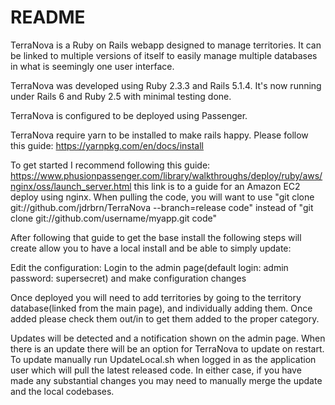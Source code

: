 # README

TerraNova is a Ruby on Rails webapp designed to manage territories. It can be linked to multiple versions of itself to easily manage multiple databases in what is seemingly one user interface.

TerraNova was developed using Ruby 2.3.3 and Rails 5.1.4.
It's now running under Rails 6 and Ruby 2.5 with minimal testing done. 

TerraNova is configured to be deployed using Passenger.

TerraNova require yarn to be installed to make rails happy. Please follow this guide: https://yarnpkg.com/en/docs/install

To get started I recommend following this guide: https://www.phusionpassenger.com/library/walkthroughs/deploy/ruby/aws/nginx/oss/launch_server.html this link is to a guide for an Amazon EC2 deploy using nginx. When pulling the code, you will want to use "git clone git://github.com/jdrbrn/TerraNova --branch=release code" instead of "git clone git://github.com/username/myapp.git code"


After following that guide to get the base install the following steps will create allow you to have a local install and be able to simply update:

Edit the configuration:
Login to the admin page(default login: admin password: supersecret) and make configuration changes

Once deployed you will need to add territories by going to the territory database(linked from the main page), and individually adding them. Once added please check them out/in to get them added to the proper category.

Updates will be detected and a notification shown on the admin page. When there is an update there will be an option for TerraNova to update on restart. To update manually run UpdateLocal.sh when logged in as the application user which will pull the latest released code. In either case, if you have made any substantial changes you may need to manually merge the update and the local codebases.
